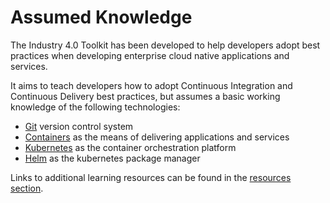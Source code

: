 # Assumed Knowledge

The Industry 4.0 Toolkit has been developed to help developers adopt best practices when developing enterprise cloud native applications and services.

It aims to teach developers how to adopt Continuous Integration and Continuous Delivery best practices, but assumes a basic working knowledge of the following technologies:

- [Git](https://git-scm.com) version control system
- [Containers](https://opencontainers.org) as the means of delivering applications and services
- [Kubernetes](https://kubernetes.io) as the container orchestration platform
- [Helm](https://helm.sh) as the kubernetes package manager

Links to additional learning resources can be found in the [resources section](../resources/resources.md).
